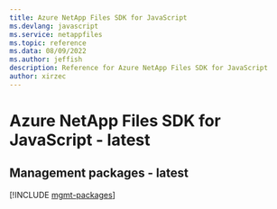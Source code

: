 ```yaml
---
title: Azure NetApp Files SDK for JavaScript
ms.devlang: javascript
ms.service: netappfiles
ms.topic: reference
ms.data: 08/09/2022
ms.author: jeffish
description: Reference for Azure NetApp Files SDK for JavaScript
author: xirzec
---
```

# Azure NetApp Files SDK for JavaScript - latest

## Management packages - latest
[!INCLUDE [mgmt-packages](netapp-files-mgmt-index.md)]